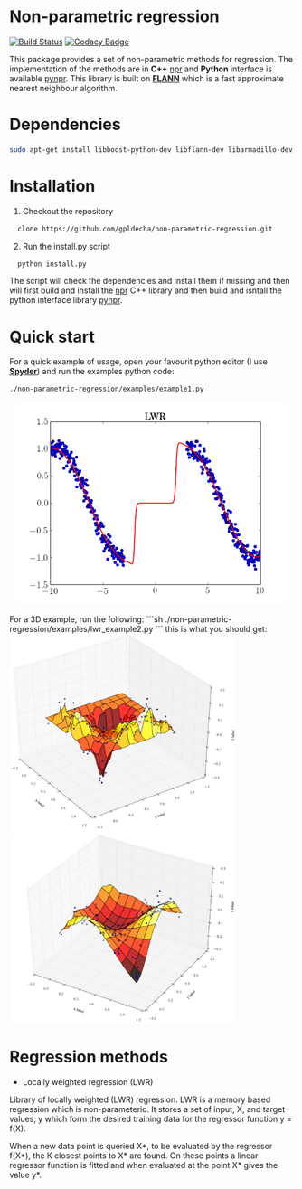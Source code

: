 # Non-parametric regression

[![Build Status](https://travis-ci.org/gpldecha/non-parametric-regression.svg?branch=master)](https://travis-ci.org/gpldecha/non-parametric-regression) [![Codacy Badge](https://api.codacy.com/project/badge/Grade/a1fad67f83ce442aabc2805d4bd2d6fd)](https://www.codacy.com/app/chambrierg/non-parametric-regression?utm_source=github.com&amp;utm_medium=referral&amp;utm_content=gpldecha/non-parametric-regression&amp;utm_campaign=Badge_Grade)


This package provides a set of non-parametric methods for regression. The implementation of the methods are in **C++** 
[npr](https://github.com/gpldecha/non-parametric-regression/tree/master/npr) and **Python** interface is available 
[pynpr](https://github.com/gpldecha/non-parametric-regression/tree/master/pynpr). This library is built on [**FLANN**](http://www.cs.ubc.ca/research/flann/) which is a fast approximate nearest neighbour algorithm.

# Dependencies

```sh
sudo apt-get install libboost-python-dev libflann-dev libarmadillo-dev python-numpy
```

# Installation

1. Checkout the repository
  ```sh
    clone https://github.com/gpldecha/non-parametric-regression.git
  ```
2. Run the install.py script
  ```bash
    python install.py
  ```
The script will check the dependencies and install them if missing and then will first 
build and install the [npr](https://github.com/gpldecha/non-parametric-regression/tree/master/npr) C++ library
and then build and isntall the python interface library [pynpr](https://github.com/gpldecha/non-parametric-regression/tree/master/pynpr).

# Quick start
For a quick example of usage, open your favourit python editor (I use [**Spyder**](https://pythonhosted.org/spyder/)) and run
the examples python code: 

```sh
./non-parametric-regression/examples/example1.py
```

<p align="center">
<img src="docs/images/lwr_1D.png" width="480">
</p>
For a 3D example, run the following:
```sh
./non-parametric-regression/examples/lwr_example2.py
```
this is what you should get:<br> 
<img src="docs/images/lwr_2D_low_var.png" width="400"/> <img src="docs/images/lwr_2D_mid.png" width="400"/>


# Regression methods

* Locally weighted regression (LWR)

Library of locally weighted (LWR) regression. LWR is a memory based regression which is non-parameteric. 
It stores a set of input, X, and target values, y which form the desired training data for the regressor 
function y = f(X).

When a new data point is queried X*, to be evaluated by the regressor f(X*), the K closest points to X* are found. 
On these points a linear regressor function is fitted and when evaluated at the point X* gives the value y*.
